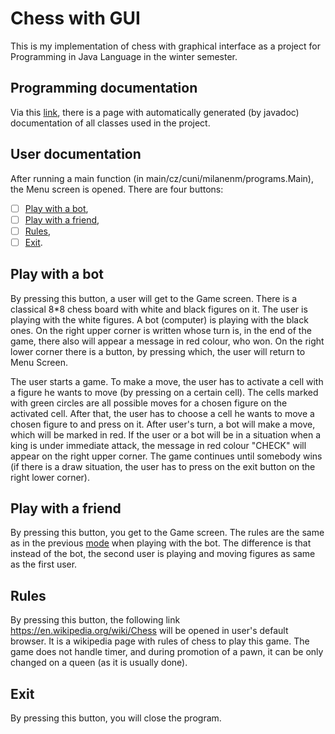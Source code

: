 # Chess with GUI

This is my implementation of chess with graphical interface as a project for Programming in Java Language in the winter semester.

## Programming documentation

Via this [link](http://localhost:63342/ChessJava/docs/main/cz/cuni/milanenm/framework/package-summary.html), there is a page with automatically generated (by javadoc) documentation of all classes used in the project.

## User documentation

After running a main function (in main/cz/cuni/milanenm/programs.Main), the Menu screen is opened. There are four buttons:
- [ ] [Play with a bot](#play-with-a-bot),
- [ ] [Play with a friend](#play-with-a-friend),
- [ ] [Rules](#rules),
- [ ] [Exit](#exit).

## Play with a bot

By pressing this button, a user will get to the Game screen. There is a classical 8*8 chess board with white and black figures on it. The user is playing with the white figures. A bot (computer) is playing with the black ones.
On the right upper corner is written whose turn is, in the end of the game, there also will appear a message in red colour, who won. On the right lower corner there is a button, by pressing which, the user will return to Menu Screen.

The user starts a game. To make a move, the user has to activate a cell with a figure he wants to move (by pressing on a certain cell). The cells marked with green circles are all possible moves for a chosen figure on the activated cell. After that, the user has to choose a cell he wants to move a chosen figure to and press on it. After user's turn, a bot will make a move, which will be marked in red. If the user or a bot will be in a situation when a king is under immediate attack, the message in red colour "CHECK" will appear on the right upper corner. The game continues until somebody wins (if there is a draw situation, the user has to press on the exit button on the right lower corner).

## Play with a friend

By pressing this button, you get to the Game screen. The rules are the same as in the previous [mode](#play-with-a-bot) when playing with the bot. The difference is that instead of the bot, the second user is playing and moving figures as same as the first user.

## Rules

By pressing this button, the following link https://en.wikipedia.org/wiki/Chess will be opened in user's default browser. It is a wikipedia page with rules of chess to play this game. The game does not handle timer, and during promotion of a pawn, it can be only changed on a queen (as it is usually done). 

## Exit

By pressing this button, you will close the program.